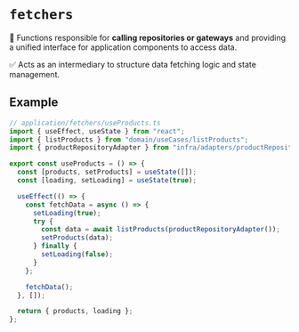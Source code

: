 # `fetchers`

📌 Functions responsible for **calling repositories or gateways** and providing a unified interface for application components to access data.

✅ Acts as an intermediary to structure data fetching logic and state management.

## Example

```ts
// application/fetchers/useProducts.ts
import { useEffect, useState } from "react";
import { listProducts } from "domain/useCases/listProducts";
import { productRepositoryAdapter } from "infra/adapters/productRepository";

export const useProducts = () => {
  const [products, setProducts] = useState([]);
  const [loading, setLoading] = useState(true);

  useEffect(() => {
    const fetchData = async () => {
      setLoading(true);
      try {
        const data = await listProducts(productRepositoryAdapter());
        setProducts(data);
      } finally {
        setLoading(false);
      }
    };

    fetchData();
  }, []);

  return { products, loading };
};
```
